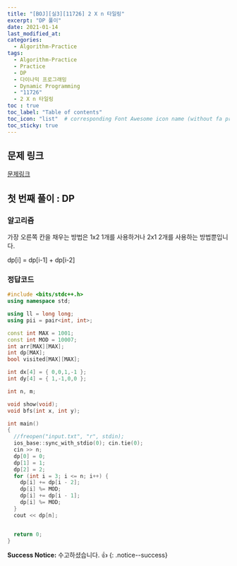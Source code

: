 ```yaml
---
title: "[BOJ][실3][11726] 2 X n 타일링"
excerpt: "DP 풀이"
date: 2021-01-14
last_modified_at:
categories:
  - Algorithm-Practice
tags:
  - Algorithm-Practice
  - Practice
  - DP
  - 다이나믹 프로그래밍
  - Dynamic Programming
  - "11726"
  - 2 X n 타일링
toc : true
toc_label: "Table of contents"
toc_icon: "list"  # corresponding Font Awesome icon name (without fa prefix)
toc_sticky: true
---
```


## 문제 링크

[문제링크](https://www.acmicpc.net/problem/11726)  

## 첫 번째 풀이 : DP

### 알고리즘

가장 오른쪽 칸을 채우는 방법은 1x2 1개를 사용하거나 2x1 2개를 사용하는 방법뿐입니다.  

dp[i] = dp[i-1] + dp[i-2]  

### 정답코드  

```cpp
#include <bits/stdc++.h>
using namespace std;

using ll = long long;
using pii = pair<int, int>;

const int MAX = 1001;
const int MOD = 10007;
int arr[MAX][MAX];
int dp[MAX];
bool visited[MAX][MAX];

int dx[4] = { 0,0,1,-1 };
int dy[4] = { 1,-1,0,0 };

int n, m;

void show(void);
void bfs(int x, int y);

int main()
{
  //freopen("input.txt", "r", stdin);
  ios_base::sync_with_stdio(0); cin.tie(0);
  cin >> n;
  dp[0] = 0;
  dp[1] = 1;
  dp[2] = 2;
  for (int i = 3; i <= n; i++) {
    dp[i] += dp[i - 2];
    dp[i] %= MOD;
    dp[i] += dp[i - 1];
    dp[i] %= MOD;
  }
  cout << dp[n];


  return 0;
}
```


**Success Notice:**
수고하셨습니다. :+1:
{: .notice--success}


